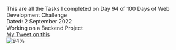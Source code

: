 This are all the Tasks I completed on Day 94 of 100 Days of Web Development Challenge<br>
Dated: 2 September 2022<br>
Working on a Backend Project<br>
[My Tweet on this](https://twitter.com/Saurav_Navdhare/status/1565683056526368768)<br>
![94%](https://progress-bar.dev/94)<br>
